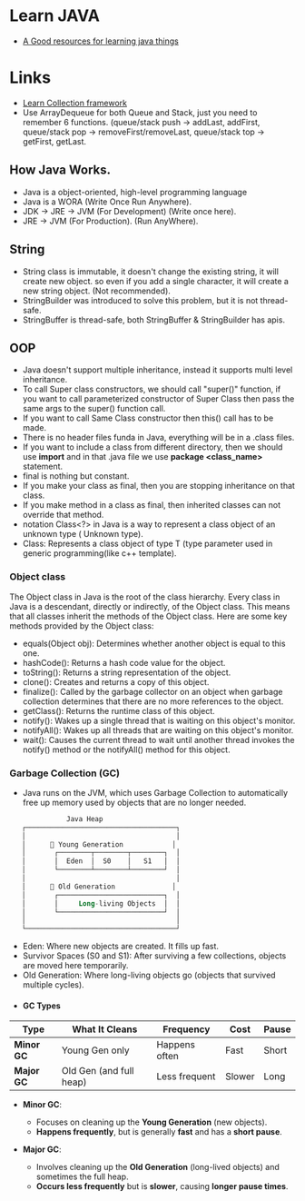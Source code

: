 # Learn JAVA
* [A Good resources for learning java things](https://gyansetu-core-java-for-java.gitbook.io/project)
# Links
* [Learn Collection framework](https://github.com/AnirudhDas/AniruddhaDas.github.io/blob/master/Java/CollectionFrameworkInJava/CollectionFrameworkInJava.md)
* Use ArrayDequeue for both Queue and Stack, just you need to remember 6 functions. (queue/stack push -> addLast, addFirst, queue/stack pop -> removeFirst/removeLast, queue/stack top -> getFirst, getLast.
  
## How Java Works.
* Java is a object-oriented, high-level programming language
* Java is a WORA (Write Once Run Anywhere).
* JDK -> JRE -> JVM (For Development) (Write once here).
* JRE -> JVM (For Production). (Run AnyWhere).
## String
* String class is immutable, it doesn't change the existing string, it will create new object. so even if you add a single character, it will create a new string object. (Not recommended).
* StringBuilder was introduced to solve this problem, but it is not thread-safe.
* StringBuffer is thread-safe, both StringBuffer & StringBuilder has apis.


## OOP
* Java doesn't support multiple inheritance, instead it supports multi level inheritance.
* To call Super class constructors, we should call "super()" function, if you want to call parameterized constructor of Super Class then pass the same args to the super() function call.
* If you want to call Same Class constructor then this() call has to be made.
* There is no header files funda in Java, everything will be in a .class files.
* If you want to include a class from different directory, then we should use **import** and in that .java file we use **package <class_name>** statement.
* final is nothing but constant.
* If you make your class as final, then you are stopping inheritance on that class.
* If you make method in a class as final, then inherited classes can not override that method.
* notation Class<?> in Java is a way to represent a class object of an unknown type ( Unknown type).
* Class<T>: Represents a class object of type T (type parameter used in generic programming(like c++ template).

  
### Object class
The Object class in Java is the root of the class hierarchy. Every class in Java is a descendant, directly or indirectly, of the Object class. This means that all classes inherit the methods of the Object class. Here are some key methods provided by the Object class:
* equals(Object obj): Determines whether another object is equal to this one.
* hashCode(): Returns a hash code value for the object.
* toString(): Returns a string representation of the object.
* clone(): Creates and returns a copy of this object.
* finalize(): Called by the garbage collector on an object when garbage collection determines that there are no more references to the object.
* getClass(): Returns the runtime class of this object.
* notify(): Wakes up a single thread that is waiting on this object's monitor.
* notifyAll(): Wakes up all threads that are waiting on this object's monitor.
* wait(): Causes the current thread to wait until another thread invokes the notify() method or the notifyAll() method for this object.


### Garbage Collection (GC)
* Java runs on the JVM, which uses Garbage Collection to automatically free up memory used by objects that are no longer needed.
```kotlin
              Java Heap
   ┌─────────────────────────────────────┐
   │                                     │
   │      🔹 Young Generation            │
   │       ┌────────┬────────┬────────┐  │
   │       │  Eden  │  S0    │   S1   │  │
   │       └────────┴────────┴────────┘  │
   │                                     │
   │      🔸 Old Generation              │
   │       ┌──────────────────────────┐  │
   │       │     Long-living Objects  │  │
   │       └──────────────────────────┘  │
   │                                     │
   └─────────────────────────────────────┘
```
* Eden: Where new objects are created. It fills up fast.
* Survivor Spaces (S0 and S1): After surviving a few collections, objects are moved here temporarily.
* Old Generation: Where long-living objects go (objects that survived multiple cycles).
- #### GC Types

| Type      | What It Cleans      | Frequency        | Cost    | Pause  |
|-----------|---------------------|------------------|---------|--------|
| **Minor GC** | Young Gen only      | Happens often    | Fast    | Short  |
| **Major GC** | Old Gen (and full heap) | Less frequent    | Slower  | Long   |

- **Minor GC**: 
    - Focuses on cleaning up the **Young Generation** (new objects).
    - **Happens frequently**, but is generally **fast** and has a **short pause**.
  
- **Major GC**: 
    - Involves cleaning up the **Old Generation** (long-lived objects) and sometimes the full heap.
    - **Occurs less frequently** but is **slower**, causing **longer pause times**.
